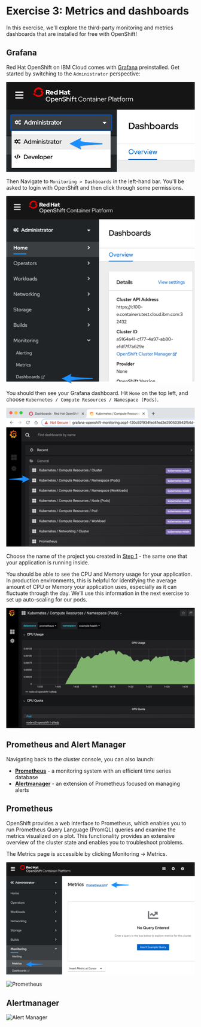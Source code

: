 # Exercise 3: Metrics and dashboards

In this exercise, we'll explore the third-party monitoring and metrics dashboards that are installed for free with OpenShift!

## Grafana

Red Hat OpenShift on IBM Cloud comes with [Grafana](https://grafana.com/) preinstalled. Get started by switching to the `Administrator` perspective:

![Administrator Perspective](../.gitbook/assets/ocp43-adminview.png)

Then Navigate to `Monitoring > Dashboards` in the left-hand bar. You'll be asked to login with OpenShift and then click through some permissions.

![Monitoring Dashboards](../.gitbook/assets/ocp43-monitoring-dashboard.png)

You should then see your Grafana dashboard. Hit `Home` on the top left, and choose `Kubernetes / Compute Resources / Namespace (Pods)`.

![Grafana](../.gitbook/assets/ocp43-grafana.png)

Choose the name of the project you created in [Step 1](https://github.com/svennam92/openshift101/tree/53e9a4199e235447a4a128841ee528898f061b7c/workshop/exercise-3/exercise-2.md#deploy-example-health) - the same one that your application is running inside.

You should be able to see the CPU and Memory usage for your application. In production environments, this is helpful for identifying the average amount of CPU or Memory your application uses, especially as it can fluctuate through the day. We'll use this information in the next exercise to set up auto-scaling for our pods.

![Grafana also project](../.gitbook/assets/ocp43-grafana-cpu.png)

## Prometheus and Alert Manager

Navigating back to the cluster console, you can also launch:

* [**Prometheus**](https://prometheus.io/) - a monitoring system with an efficient time series database
* [**Alertmanager**](https://prometheus.io/docs/alerting/alertmanager/) - an extension of Prometheus focused on managing alerts

## Prometheus

OpenShift provides a web interface to Prometheus, which enables you to run Prometheus Query Language \(PromQL\) queries and examine the metrics visualized on a plot. This functionality provides an extensive overview of the cluster state and enables you to troubleshoot problems.

The Metrics page is accessible by clicking Monitoring → Metrics.

![Metrics, Alerts and Dashboards](../.gitbook/assets/ocp43-monitoring-prometheus.png)

![Prometheus](../.gitbook/assets/prometheus-time-series.png)

## Alertmanager

![Alert Manager](../.gitbook/assets/alert-manager.png)

